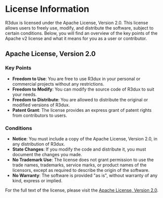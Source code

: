 # License Information

R3dux is licensed under the Apache License, Version 2.0. This license allows users to freely use, modify, and distribute the software, subject to certain conditions. Below, you will find an overview of the key points of the Apache v2 license and what it means for you as a user or contributor.

## Apache License, Version 2.0

### Key Points

- **Freedom to Use**: You are free to use R3dux in your personal or commercial projects without any restrictions.
- **Freedom to Modify**: You can modify the source code of R3dux to suit your needs.
- **Freedom to Distribute**: You are allowed to distribute the original or modified versions of R3dux.
- **Patent Grant**: The license provides an express grant of patent rights from contributors to users.

### Conditions

- **Notice**: You must include a copy of the Apache License, Version 2.0, in any distribution of R3dux.
- **State Changes**: If you modify the code and distribute it, you must document the changes you made.
- **No Trademark Use**: The license does not grant permission to use the trade names, trademarks, service marks, or product names of the licensors, except as required to describe the origin of the software.
- **No Warranty**: The software is provided "as is", without warranty of any kind, express or implied.

For the full text of the license, please visit the [Apache License, Version 2.0](http://www.apache.org/licenses/LICENSE-2.0).
